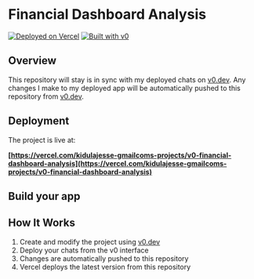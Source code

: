 # Financial Dashboard Analysis

[![Deployed on Vercel](https://img.shields.io/badge/Deployed%20on-Vercel-black?style=for-the-badge&logo=vercel)](https://vercel.com/kidulajesse-gmailcoms-projects/v0-financial-dashboard-analysis)
[![Built with v0](https://img.shields.io/badge/Built%20with-v0.dev-black?style=for-the-badge)](https://v0.dev/chat/projects/nvgqoyqPkxq)

## Overview

This repository will stay is in sync with my deployed chats on [v0.dev](https://v0.dev).
Any changes I make to my deployed app will be automatically pushed to this repository from [v0.dev](https://v0.dev).

## Deployment

The project is live at:

**[https://vercel.com/kidulajesse-gmailcoms-projects/v0-financial-dashboard-analysis](https://vercel.com/kidulajesse-gmailcoms-projects/v0-financial-dashboard-analysis)**

## Build your app

## How It Works

1. Create and modify the project using [v0.dev](https://v0.dev)
2. Deploy your chats from the v0 interface
3. Changes are automatically pushed to this repository
4. Vercel deploys the latest version from this repository
